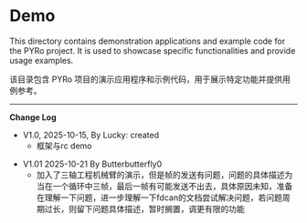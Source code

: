 # Demo

This directory contains demonstration applications and example code for the PYRo project. It is used to showcase specific functionalities and provide usage examples.

该目录包含 PYRo 项目的演示应用程序和示例代码，用于展示特定功能并提供用例参考。

---
**Change Log**

* V1.0, 2025-10-15, By Lucky: created
  * 框架与rc demo
- V1.01 2025-10-21 By Butterbutterfly0
  - 加入了三轴工程机械臂的演示，但是帧的发送有问题，问题的具体描述为当在一个循环中三帧，最后一帧有可能发送不出去，具体原因未知，准备在理解一下问题，进一步理解一下fdcan的文档尝试解决问题，若问题周期过长，则留下问题具体描述，暂时搁置，调更有限的功能 